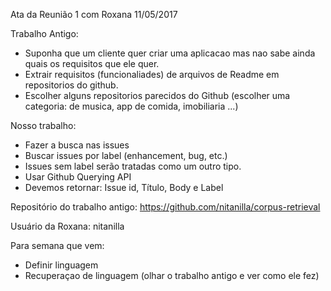 Ata da Reunião 1 com Roxana 11/05/2017

Trabalho Antigo:

* Suponha que um cliente quer criar uma aplicacao mas nao sabe ainda quais os requisitos que ele quer.
* Extrair requisitos (funcionaliades) de arquivos de Readme em repositorios do github.
* Escolher alguns repositorios parecidos do Github (escolher uma categoria: de musica, app de comida, imobiliaria ...)

Nosso trabalho:

* Fazer a busca nas issues
* Buscar issues por label (enhancement, bug, etc.)
* Issues sem label serão tratadas como um outro tipo.
* Usar Github Querying API
* Devemos retornar: Issue id, Título, Body e Label

Repositório do trabalho antigo: https://github.com/nitanilla/corpus-retrieval

Usuário da Roxana: nitanilla

Para semana que vem:

* Definir linguagem
* Recuperaçao de linguagem (olhar o trabalho antigo e ver como ele fez)
